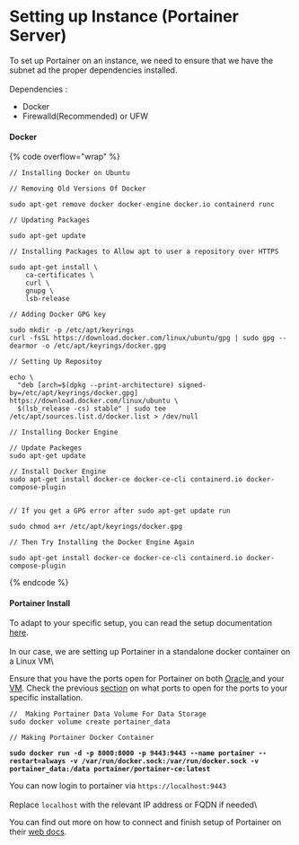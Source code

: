 # Setting up Instance (Portainer Server)

To set up Portainer on an instance, we need to ensure that we have the subnet ad the proper dependencies installed. \
\
Dependencies :&#x20;

* Docker
* Firewalld(Recommended) or UFW

#### Docker&#x20;

{% code overflow="wrap" %}
```
// Installing Docker on Ubuntu

// Removing Old Versions Of Docker

sudo apt-get remove docker docker-engine docker.io containerd runc
 
// Updating Packages

sudo apt-get update

// Installing Packages to Allow apt to user a repository over HTTPS
 
sudo apt-get install \
    ca-certificates \
    curl \
    gnupg \
    lsb-release

// Adding Docker GPG key

sudo mkdir -p /etc/apt/keyrings
curl -fsSL https://download.docker.com/linux/ubuntu/gpg | sudo gpg --dearmor -o /etc/apt/keyrings/docker.gpg

// Setting Up Repositoy 

echo \
  "deb [arch=$(dpkg --print-architecture) signed-by=/etc/apt/keyrings/docker.gpg] https://download.docker.com/linux/ubuntu \
  $(lsb_release -cs) stable" | sudo tee /etc/apt/sources.list.d/docker.list > /dev/null

// Installing Docker Engine 

// Update Packeges
sudo apt-get update

// Install Docker Engine
sudo apt-get install docker-ce docker-ce-cli containerd.io docker-compose-plugin


// If you get a GPG error after sudo apt-get update run

sudo chmod a+r /etc/apt/keyrings/docker.gpg

// Then Try Installing the Docker Engine Again

sudo apt-get install docker-ce docker-ce-cli containerd.io docker-compose-plugin
```
{% endcode %}

#### Portainer Install

To adapt to your specific setup, you can read the setup documentation [here](https://docs.portainer.io/start/install).\
\
In our case, we are setting up Portainer in a standalone docker container on a Linux VM\


Ensure that you have the ports open for Portainer on both [Oracle ](../setting-up-oracle/setting-up-oracle-subnet.md)and your [VM](../setting-up-instance/firewall-setup.md). Check the previous [section](../setting-up-oracle/what-ports-to-open.md) on what ports to open for the ports to your specific installation.

<pre data-overflow="wrap"><code>//  Making Portainer Data Volume For Data Storage
sudo docker volume create portainer_data

// Making Portainer Docker Container

<strong>sudo docker run -d -p 8000:8000 -p 9443:9443 --name portainer --restart=always -v /var/run/docker.sock:/var/run/docker.sock -v portainer_data:/data portainer/portainer-ce:latest
</strong></code></pre>

You can now login to portainer via `https://localhost:9443`\
\
Replace `localhost` with the relevant IP address or FQDN if needed\


You can find out more on how to connect and finish setup of Portainer on their [web docs](https://docs.portainer.io/start/install/server/setup).



